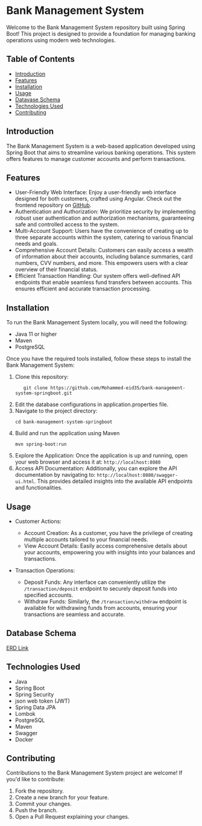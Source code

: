 # Bank Management System
Welcome to the Bank Management System repository built using Spring Boot! This project is designed to provide a foundation for managing banking operations using modern web technologies.

## Table of Contents
- [Introduction](#introduction)
- [Features](#features)
- [Installation](#installation)
- [Usage](#usage)
- [Datavase Schema](#database-schema)
- [Technologies Used](#technologies-used)
- [Contributing](#contributing)


## Introduction

The Bank Management System is a web-based application developed using Spring Boot that aims to streamline various banking operations. This system offers features to manage customer accounts and perform transactions.


## Features

- User-Friendly Web Interface: Enjoy a user-friendly web interface designed for both customers, crafted using Angular. Check out the frontend repository on [GitHub](https://github.com/Mohammed-eid35/bank-management-system-angular).
- Authentication and Authorization: We prioritize security by implementing robust user authentication and authorization mechanisms, guaranteeing safe and controlled access to the system.
- Multi-Account Support: Users have the convenience of creating up to three separate accounts within the system, catering to various financial needs and goals.
- Comprehensive Account Details: Customers can easily access a wealth of information about their accounts, including balance summaries, card numbers, CVV numbers, and more. This empowers users with a clear overview of their financial status.
- Efficient Transaction Handling: Our system offers well-defined API endpoints that enable seamless fund transfers between accounts. This ensures efficient and accurate transaction processing.


## Installation

To run the Bank Management System locally, you will need the following:
- Java 11 or higher
- Maven
- PostgreSQL

Once you have the required tools installed, follow these steps to install the Bank Management System:

1. Clone this repository:
    ```shell
       git clone https://github.com/Mohammed-eid35/bank-management-system-springboot.git
    ```
2. Edit the database configurations in application.properties file.
3. Navigate to the project directory:
    ```shell
    cd bank-management-system-springboot
    ```
4. Build and run the application using Maven
    ```shell
    mvn spring-boot:run
    ```
5. Explore the Application: Once the application is up and running, open your web browser and access it at: `http://localhost:8080`
6. Access API Documentation: Additionally, you can explore the API documentation by navigating to: `http://localhost:8080/swagger-ui.html`. This provides detailed insights into the available API endpoints and functionalities.


## Usage

- Customer Actions:
   - Account Creation: As a customer, you have the privilege of creating multiple accounts tailored to your financial needs.
   - View Account Details: Easily access comprehensive details about your accounts, empowering you with insights into your balances and transactions.

- Transaction Operations:
  - Deposit Funds: Any interface can conveniently utilize the `/transaction/deposit` endpoint to securely deposit funds into specified accounts.
  - Withdraw Funds: Similarly, the `/transaction/withdraw` endpoint is available for withdrawing funds from accounts, ensuring your transactions are seamless and accurate.


## Database Schema
[ERD Link](https://mermaid.live/edit#pako:eNqNU9luwjAQ_BVrnwFBQ5zjLS2piqAXR1VVkdCSWCUqsSPHoaWBf69JuKSgCj841ni0MzveFBCKiIELTPZi_JSYBJzoNc2YJEV13q2xP-p7QxJH5GVwQt-80d2DNyIcE1ZHU8yybyGjCzcLwRkJYPrUf536AdQZLMF4WWNsq0-1e2Eocq6udxmijGY8T-a6tf-0w9XqBPaep7dDn8xxiTxkNalc5zTTeveDo8PqMJHIMwxVLPj1DtU6ZTVpTHZtnuCJ_z4hXCiWnVG9iU9UnLBMYZLW5LCK6qLR8qU3m2ZTFMdIXZ3PArNDOAd4zzpvrWTGmRJyHQA0IGFSv1ykB6psOgC1YHo2YMeLUH7tSm41D3MlxmsegqtkzhqQpxEqth_BA5giB7eAH3BvHNoyu9SyqNPpOtRu0wasNWy3DKPTbVvUMm3Dsdp024BfIXSFdsvp2CY1unbHMqlpmHZZ76O8rMqzKNa-H6v5L3-D7R8SeN4G)

## Technologies Used
- Java
- Spring Boot
- Spring Security
- json web token (JWT)
- Spring Data JPA
- Lombok
- PostgreSQL
- Maven 
- Swagger
- Docker


## Contributing
Contributions to the Bank Management System project are welcome! If you'd like to contribute:
1. Fork the repository.
2. Create a new branch for your feature.
3. Commit your changes.
4. Push the branch.
5. Open a Pull Request explaining your changes.
